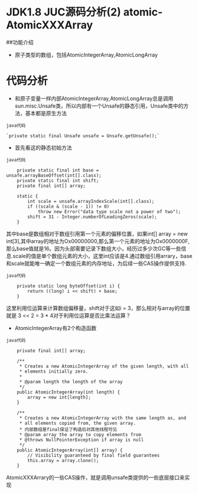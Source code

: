 JDK1.8 JUC源码分析(2) atomic-AtomicXXXArray
=====

##功能介绍

* 原子类型的数组，包括AtomicIntegerArray,AtomicLongArray

代码分析
=====

* 和原子变量一样内部AtomicIntegerArray,AtomicLongArray总是调用sun.misc.Unsafe类，所以内部有一个Unsafe的静态引用，Unsafe类中的方法，基本都是原生方法

`java代码`

	`private static final Unsafe unsafe = Unsafe.getUnsafe();`

* 首先看这的静态初始方法

`java代码`

```
    private static final int base = unsafe.arrayBaseOffset(int[].class);
    private static final int shift;
    private final int[] array;

    static {
        int scale = unsafe.arrayIndexScale(int[].class);
        if ((scale & (scale - 1)) != 0)
            throw new Error("data type scale not a power of two");
        shift = 31 - Integer.numberOfLeadingZeros(scale);
    }
```

其中base是数组相对于数组引用第一个元素的偏移位置，如果int[] array = new int[3],其中array的地址为Ox00000000,那么第一个元素的地址为Ox0000000F,那么base值就是16。因为头部需要记录下数组大小，经历过多少次GC等一些信息.scale的值是单个数组元素的大小，这里int应该是4.通过数组引用arrary，base和scale就能唯一确定一个数组元素的内存地址，为后续一些CAS操作提供支持.

`java代码`

```
	private static long byteOffset(int i) {
        return ((long) i << shift) + base;
    }
```
这里利用位运算来计算数组偏移量，shift对于这如i = 3，那么相对与array的位置就是 3 << 2 = 3 * 4对于利用位运算是否比乘法运算？

* AtomicIntegerArray有2个构造函数

`java代码`

```
	private final int[] array;

    /**
     * Creates a new AtomicIntegerArray of the given length, with all
     * elements initially zero.
     *
     * @param length the length of the array
     */
    public AtomicIntegerArray(int length) {
        array = new int[length];
    }

    /**
     * Creates a new AtomicIntegerArray with the same length as, and
     * all elements copied from, the given array.
     * 内部数组是final保证了构造后对其他线程可见
     * @param array the array to copy elements from
     * @throws NullPointerException if array is null
     */
    public AtomicIntegerArray(int[] array) {
        // Visibility guaranteed by final field guarantees
        this.array = array.clone();
    }
```


AtomicXXXArrary的一些CAS操作，就是调用unsafe类提供的一些底层接口来实现
